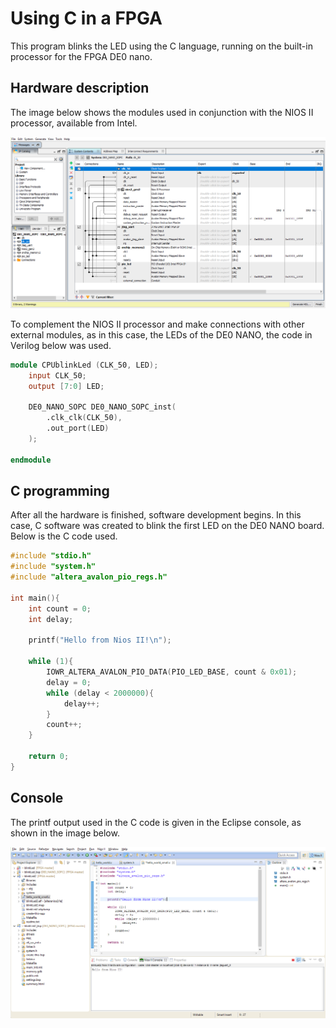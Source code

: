 # Using C in a FPGA

This program blinks the LED using the C language, running on the built-in processor for the FPGA DE0 nano.

## Hardware description

The image below shows the modules used in conjunction with the NIOS II processor, available from Intel.

![design](../Resources/design.png)

To complement the NIOS II processor and make connections with other external modules, as in this case, the LEDs of the DE0 NANO, the code in Verilog below was used.

~~~verilog
module CPUblinkLed (CLK_50, LED);
	input CLK_50;
	output [7:0] LED;
	
	DE0_NANO_SOPC DE0_NANO_SOPC_inst(
		.clk_clk(CLK_50),
		.out_port(LED)
	);
	
endmodule
~~~

## C programming

After all the hardware is finished, software development begins. In this case, C software was created to blink the first LED on the DE0 NANO board. Below is the C code used.


~~~C
#include "stdio.h"
#include "system.h"
#include "altera_avalon_pio_regs.h"

int main(){
	int count = 0;
	int delay;

	printf("Hello from Nios II!\n");

	while (1){
		IOWR_ALTERA_AVALON_PIO_DATA(PIO_LED_BASE, count & 0x01);
		delay = 0;
		while (delay < 2000000){
			delay++;
		}
		count++;
	}

	return 0;
}
~~~

## Console

The printf output used in the C code is given in the Eclipse console, as shown in the image below.

![console](../Resources/blinkLedConsole.png)

